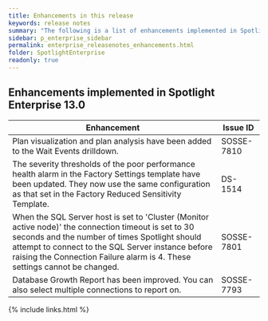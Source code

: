 ```yaml
---
title: Enhancements in this release
keywords: release notes
summary: "The following is a list of enhancements implemented in Spotlight Enterprise 13.0"
sidebar: p_enterprise_sidebar
permalink: enterprise_releasenotes_enhancements.html
folder: SpotlightEnterprise
readonly: true
---
```


## Enhancements implemented in Spotlight Enterprise 13.0

Enhancement | Issue ID
------------|---------
Plan visualization and plan analysis have been added to the Wait Events drilldown. | SOSSE-7810
The severity thresholds of the poor performance health alarm in the Factory Settings template have been updated. They now use the same configuration as that set in the Factory Reduced Sensitivity Template. | DS-1514
When the SQL Server host is set to 'Cluster (Monitor active node)' the connection timeout is set to 30 seconds and the number of times Spotlight should attempt to connect to the SQL Server instance before raising the Connection Failure alarm is 4. These settings cannot be changed. | SOSSE-7801
Database Growth Report has been improved. You can also select multiple connections to report on. | SOSSE-7793

{% include links.html %}

